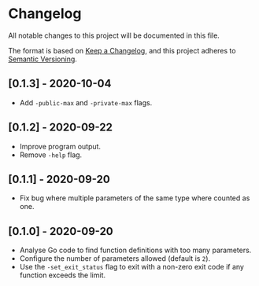 # Changelog

All notable changes to this project will be documented in this file.

The format is based on [Keep a Changelog], and this project adheres to [Semantic
Versioning].

## [0.1.3] - 2020-10-04

- Add `-public-max` and `-private-max` flags.

## [0.1.2] - 2020-09-22

- Improve program output.
- Remove `-help` flag.

## [0.1.1] - 2020-09-20

- Fix bug where multiple parameters of the same type where counted as one.

## [0.1.0] - 2020-09-20

- Analyse Go code to find function definitions with too many parameters.
- Configure the number of parameters allowed (default is `2`).
- Use the `-set_exit_status` flag to exit with a non-zero exit code if any
  function exceeds the limit.

[keep a changelog]: https://keepachangelog.com/en/1.0.0/
[semantic versioning]: https://semver.org/spec/v2.0.0.html
